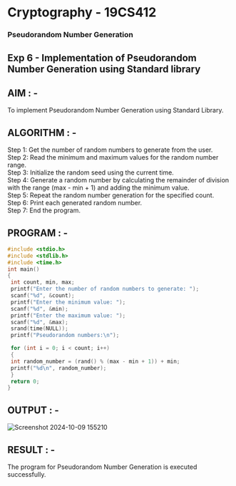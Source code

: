 # Cryptography - 19CS412
### Pseudorandom Number Generation

## Exp 6 - Implementation of Pseudorandom Number Generation using Standard library

## AIM : -
To implement Pseudorandom Number Generation using Standard Library.

## ALGORITHM : -

Step 1: Get the number of random numbers to generate from the user.<br>
Step 2: Read the minimum and maximum values for the random number range.<br>
Step 3: Initialize the random seed using the current time.<br>
Step 4: Generate a random number by calculating the remainder of division with the range
(max - min + 1) and adding the minimum value.<br>
Step 5: Repeat the random number generation for the specified count.<br>
Step 6: Print each generated random number.<br>
Step 7: End the program.<br>

## PROGRAM : -

```c
#include <stdio.h>
#include <stdlib.h>
#include <time.h>
int main()
{
 int count, min, max;
 printf("Enter the number of random numbers to generate: ");
 scanf("%d", &count);
 printf("Enter the minimum value: ");
 scanf("%d", &min);
 printf("Enter the maximum value: ");
 scanf("%d", &max);
 srand(time(NULL));
 printf("Pseudorandom numbers:\n");

 for (int i = 0; i < count; i++)
 {
 int random_number = (rand() % (max - min + 1)) + min;
 printf("%d\n", random_number);
 }
 return 0;
}

```
## OUTPUT : -
![Screenshot 2024-10-09 155210](https://github.com/user-attachments/assets/af951326-192d-4203-b2a9-582b75ed3e24)

## RESULT : -
The program for Pseudorandom Number Generation is executed successfully.


